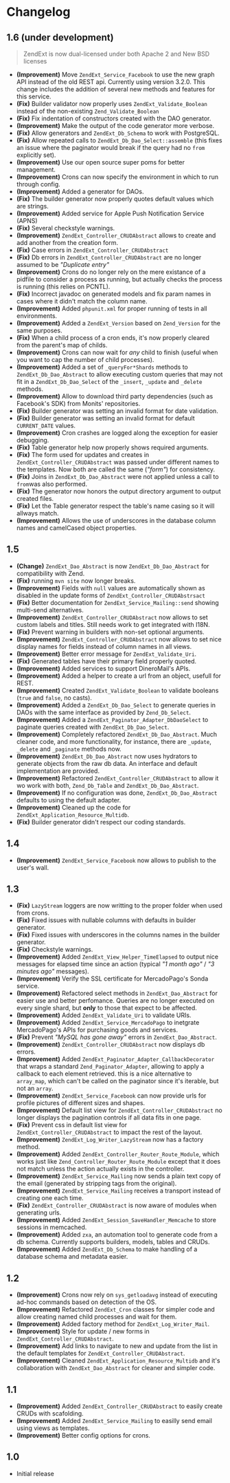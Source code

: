 # Changelog

## 1.6 (under development)
 > ZendExt is now dual-licensed under both Apache 2 and New BSD licenses

 - **(Improvement)** Move `ZendExt_Service_Facebook` to use the new graph API instead of the old REST api. Currently using version 3.2.0. This change includes the addition of several new methods and features for this service.
 - **(Fix)** Builder validator now properly uses `ZendExt_Validate_Boolean` instead of the non-existing `Zend_Validate_Boolean`
 - **(Fix)** Fix indentation of constructors created with the DAO generator.
 - **(Improvement)** Make the output of the code generator more verbose.
 - **(Fix)** Allow generators and `ZendExt_Db_Schema` to work with PostgreSQL.
 - **(Fix)** Allow repeated calls to `ZendExt_Db_Dao_Select::assemble` (this fixes an issue where the paginator would break if the query had no `from` explicitly set).
 - **(Improvement)** Use our open source super poms for better management.
 - **(Improvement)** Crons can now specify the environment in which to run through config.
 - **(Improvement)** Added a generator for DAOs.
 - **(Fix)** The builder generator now properly quotes default values which are strings.
 - **(Improvement)** Added service for Apple Push Notification Service (APNS)
 - **(Fix)** Several checkstyle warnings.
 - **(Improvement)** `ZendExt_Controller_CRUDAbstract` allows to create and add another from the creation form.
 - **(Fix)** Case errors in `ZendExt_Controller_CRUDAbstract`
 - **(Fix)** Db errors in `ZendExt_Controller_CRUDAbstract` are no longer assumed to be _"Duplicate entry"_
 - **(Improvement)** Crons do no longer rely on the mere existance of a pidfile to consider a process as running, but actually checks the process is running (this relies on PCNTL).
 - **(Fix)** Incorrect javadoc on generated models and fix param names in cases where it didn't match the column name.
 - **(Improvement)** Added `phpunit.xml` for proper running of tests in all environments.
 - **(Improvement)** Added a `ZendExt_Version` based on `Zend_Version` for the same purposes.
 - **(Fix)** When a child process of a cron ends, it's now properly cleared from the parent's map of childs.
 - **(Improvement)** Crons can now wait for _any_ child to finish (useful when you want to cap the number of child processes).
 - **(Improvement)** Added a set of `_queryFor*Shards` methods to `ZendExt_Db_Dao_Abstract` to allow executing custom queries that may not fit in a `ZendExt_Db_Dao_Select` of the `_insert`, `_update` and `_delete` methods.
 - **(Improvement)** Allow to download third party dependencies (such as Facebook's SDK) from Monits' repositories.
 - **(Fix)** Builder generator was setting an invalid format for date validation.
 - **(Fix)** Builder generator was setting an invalid format for default `CURRENT_DATE` values.
 - **(Improvement)** Cron crashes are logged along the exception for easier debugging.
 - **(Fix)** Table generator help now properly shows required arguments.
 - **(Fix)** The form used for updates and creates in `ZendExt_Controller_CRUDAbstract` was passed under different names to the templates. Now both are called the same (_"form"_) for consistency.
 - **(Fix)** Joins in `ZendExt_Db_Dao_Abstract` were not applied unless a call to `from`was also performed.
 - **(Fix)** The generator now honors the output directory argument to output created files.
 - **(Fix)** Let the Table generator respect the table's name casing so it will allways match.
 - **(Improvement)** Allows the use of underscores in the database column names and camelCased object properties.

## 1.5
 - **(Change)** `ZendExt_Dao_Abstract` is now `ZendExt_Db_Dao_Abstract` for compatibility with Zend.
 - **(Fix)** running `mvn site` now longer breaks.
 - **(Improvement)** Fields with `null` values are automatically shown as disabled in the update forms of `ZendExt_Controller_CRUDAbstrsact`
 - **(Fix)** Better documentation for `ZendExt_Service_Mailing::send` showing multi-send alternatives.
 - **(Improvement)** `ZendExt_Controller_CRUDAbstract` now allows to set custom labels and titles. Still needs work to get integrated with I18N.
 - **(Fix)** Prevent warning in builders with non-set optional arguments.
 - **(Improvement)** `ZendExt_Controller_CRUDAbstract` now allows to set nice display names for fields instead of column names in all views.
 - **(Improvement)** Better error message for `ZendExt_Validate_Uri`.
 - **(Fix)** Generated tables have their primary field properly quoted.
 - **(Improvement)** Added services to support DineroMail's APIs.
 - **(Improvement)** Added a helper to create a url from an object, usefull for REST.
 - **(Improvement)** Created `ZendExt_Validate_Boolean` to validate booleans (`true` and `false`, no casts).
 - **(Improvement)** Added a `ZendExt_Db_Dao_Select` to generate queries in DAOs with the same interface as provided by `Zend_Db_Select`.
 - **(Improvement)** Added a `ZendExt_Paginator_Adapter_DbDaoSelect` to paginate queries created with `ZendExt_Db_Dao_Select`.
 - **(Improvement)** Completely refactored `ZendExt_Db_Dao_Abstract`. Much cleaner code, and more functionality, for instance, there are `_update`, `_delete` and `_paginate` methods now.
 - **(Improvement)** `ZendExt_Db_Dao_Abstract` now uses hydrators to generate objects from the raw db data. An interface and default implementation are provided.
 - **(Improvement)** Refactored `ZendExt_Controller_CRUDAbstract` to allow it wo work with both, `Zend_Db_Table` and `ZendExt_Db_Dao_Abstract`.
 - **(Improvement)** If no configuration was done, `ZendExt_Db_Dao_Abstract` defaults to using the default adapter.
 - **(Improvement)** Cleaned up the code for `ZendExt_Application_Resource_Multidb`.
 - **(Fix)** Builder generator didn't respect our coding standards.

## 1.4
 - **(Improvement)** `ZendExt_Service_Facebook` now allows to publish to the user's wall.

## 1.3
 - **(Fix)** `LazyStream` loggers are now writting to the proper folder when used from crons.
 - **(Fix)** Fixed issues with nullable columns with defaults in builder generator.
 - **(Fix)** Fixed issues with underscores in the columns names in the builder generator.
 - **(Fix)** Checkstyle warnings.
 - **(Improvement)** Added `ZendExt_View_Helper_TimeElapsed` to output nice messages for elapsed time since an action (typical _"1 month ago"_ / _"3 minutes ago"_ messages).
 - **(Improvement)** Verify the SSL certificate for MercadoPago's Sonda service.
 - **(Improvement)** Refactored select methods in `ZendExt_Dao_Abstract` for easier use and better perfomance. Queries are no longer executed on every single shard, but **only** to those that expect to be affected.
 - **(Improvement)** Added `ZendExt_Validate_Uri` to validate URIs.
 - **(Improvement)** Added `ZendExt_Service_MercadoPago` to inetgrate MercadoPago's APIs for purchasing goods and services.
 - **(Fix)** Prevent _"MySQL has gone away"_ errors in `ZendExt_Dao_Abstract`.
 - **(Improvement)** `ZendExt_Controller_CRUDAbstract` now displays db errors.
 - **(Improvement)** Added `ZendExt_Paginator_Adapter_CallbackDecorator` that wraps a standard `Zend_Paginator_Adapter`, allowing to apply a callback to each element retrieved. this is a nice alternative to `array_map`, which can't be called on the paginator since it's iterable, but not an `array`.
 - **(Improvement)** `ZendExt_Service_Facebook` can now provide urls for profile pictures of different sizes and shapes.
 - **(Improvement)** Default list view for `ZendExt_Controller_CRUDAbstract` no longer displays the pagination controls if all data fits in one page.
 - **(Fix)** Prevent css in default list view for `ZendExt_Controller_CRUDAbstract` to impact the rest of the layout.
 - **(Improvement)** `ZendExt_Log_Writer_LazyStream` now has a factory method.
 - **(Improvement)** Added `ZendExt_Controller_Router_Route_Module`, which works just like `Zend_Controller_Router_Route_Module` except that it does not match unless the action actually exists in the controller.
 - **(Improvement)** `ZendExt_Service_Mailing` now sends a plain text copy of the email (generated by stripping tags from the original).
 - **(Improvement)** `ZendExt_Service_Mailing` receives a transport instead of creating one each time.
 - **(Fix)** `ZendExt_Controller_CRUDAbstract` is now aware of modules when generating urls.
 - **(Improvement)** Added `ZendExt_Session_SaveHandler_Memcache` to store sessions in memcached.
 - **(Improvement)** Added `zxa`, an automation tool to generate code from a db schema. Currently supports builders, models, tables and CRUDs.
 - **(Improvement)** Added `ZendExt_Db_Schema` to make handling of a database schema and metadata easier.

## 1.2
 - **(Improvement)** Crons now rely on `sys_getloadavg` instead of executing ad-hoc commands based on detection of the OS.
 - **(Improvement)** Refactored `ZendExt_Cron` classes for simpler code and allow creating named child processes and wait for them.
 - **(Improvement)** Added factory method for `ZendExt_Log_Writer_Mail`.
 - **(Improvement)** Style for update / new forms in `ZendExt_Controller_CRUDAbstract`.
 - **(Improvement)** Add links to navigate to new and update from the list in the default templates for `ZendExt_Controller_CRUDAbstract`.
 - **(Improvement)** Cleaned `ZendExt_Application_Resource_Multidb` and it's collaboration with `ZendExt_Dao_Abstract` for cleaner and simpler code.

## 1.1
 - **(Improvement)** Added `ZendExt_Controller_CRUDAbstract` to easily create CRUDs with scafolding.
 - **(Improvement)** Added `ZendExt_Service_Mailing` to easilly send email using views as templates.
 - **(Improvement)** Better config options for crons.

## 1.0
 - Initial release


